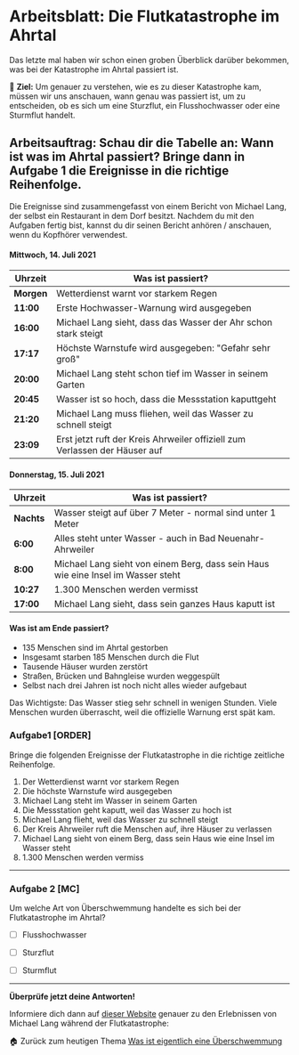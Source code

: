 # Arbeitsblatt: Die Flutkatastrophe im Ahrtal

Das letzte mal haben wir schon einen groben Überblick darüber bekommen, was bei der Katastrophe im Ahrtal passiert ist.

🎯 **Ziel:** Um genauer zu verstehen, wie es zu dieser Katastrophe kam, müssen wir uns anschauen, wann genau was passiert ist, um zu entscheiden, ob es sich um eine Sturzflut, ein Flusshochwasser oder eine Sturmflut handelt. 

## Arbeitsauftrag: Schau dir die Tabelle an: Wann ist was im Ahrtal passiert? Bringe dann in Aufgabe 1 die Ereignisse in die richtige Reihenfolge. 

Die Ereignisse sind zusammengefasst von einem Bericht von Michael Lang, der selbst ein Restaurant in dem Dorf besitzt. Nachdem du mit den Aufgaben fertig bist, kannst du dir seinen Bericht anhören / anschauen, wenn du Kopfhörer verwendest. 

#### Mittwoch, 14. Juli 2021

|Uhrzeit|Was ist passiert?|
|---|---|
|**Morgen**|Wetterdienst warnt vor starkem Regen|
|**11:00**|Erste Hochwasser-Warnung wird ausgegeben|
|**16:00**|Michael Lang sieht, dass das Wasser der Ahr schon stark steigt|
|**17:17**|Höchste Warnstufe wird ausgegeben: "Gefahr sehr groß"|
|**20:00**|Michael Lang steht schon tief im Wasser in seinem Garten|
|**20:45**|Wasser ist so hoch, dass die Messstation kaputtgeht|
|**21:20**|Michael Lang muss fliehen, weil das Wasser zu schnell steigt|
|**23:09**|Erst jetzt ruft der Kreis Ahrweiler offiziell zum Verlassen der Häuser auf|

#### Donnerstag, 15. Juli 2021

|Uhrzeit|Was ist passiert?|
|---|---|
|**Nachts**|Wasser steigt auf über 7 Meter - normal sind unter 1 Meter|
|**6:00**|Alles steht unter Wasser - auch in Bad Neuenahr-Ahrweiler|
|**8:00**|Michael Lang sieht von einem Berg, dass sein Haus wie eine Insel im Wasser steht|
|**10:27**|1.300 Menschen werden vermisst|
|**17:00**|Michael Lang sieht, dass sein ganzes Haus kaputt ist|

#### Was ist am Ende passiert?

- 135 Menschen sind im Ahrtal gestorben
- Insgesamt starben 185 Menschen durch die Flut
- Tausende Häuser wurden zerstört
- Straßen, Brücken und Bahngleise wurden weggespült
- Selbst nach drei Jahren ist noch nicht alles wieder aufgebaut

Das Wichtigste: Das Wasser stieg sehr schnell in wenigen Stunden. Viele Menschen wurden überrascht, weil die offizielle Warnung erst spät kam.

### Aufgabe1 [ORDER]

Bringe die folgenden Ereignisse der Flutkatastrophe in die richtige zeitliche Reihenfolge.

1. Der Wetterdienst warnt vor starkem Regen
2. Die höchste Warnstufe wird ausgegeben
3. Michael Lang steht im Wasser in seinem Garten
4. Die Messstation geht kaputt, weil das Wasser zu hoch ist
5. Michael Lang flieht, weil das Wasser zu schnell steigt
6. Der Kreis Ahrweiler ruft die Menschen auf, ihre Häuser zu verlassen
7. Michael Lang sieht von einem Berg, dass sein Haus wie eine Insel im Wasser steht
8. 1.300 Menschen werden vermiss

---

### Aufgabe 2 [MC]
Um welche Art von Überschwemmung handelte es sich bei der Flutkatastrophe im Ahrtal? 

- [ ] Flusshochwasser
- [ ] Sturzflut
- [ ] Sturmflut


---

**Überprüfe jetzt deine Antworten!**

Informiere dich dann auf [dieser Website]( https://reportage.wdr.de/chronik-ahrtal-hochwasser-katastrophe) genauer zu den Erlebnissen von Michael Lang während der Flutkatastrophe:


🏠 Zurück zum heutigen Thema [Was ist eigentlich eine Überschwemmung](../../Was%20ist%20eigentlich%20eine%20Überschwemmung)
